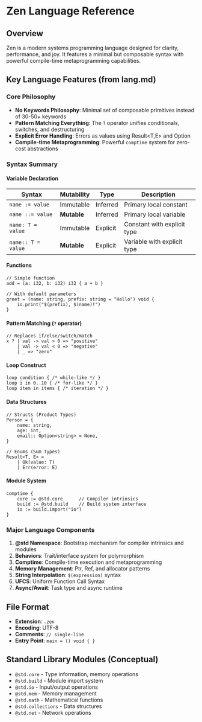 # Zen Language Reference

## Overview
Zen is a modern systems programming language designed for clarity, performance, and joy. It features a minimal but composable syntax with powerful compile-time metaprogramming capabilities.

## Key Language Features (from lang.md)

### Core Philosophy
- **No Keywords Philosophy**: Minimal set of composable primitives instead of 30-50+ keywords
- **Pattern Matching Everything**: The `?` operator unifies conditionals, switches, and destructuring
- **Explicit Error Handling**: Errors as values using Result<T,E> and Option<T>
- **Compile-time Metaprogramming**: Powerful `comptime` system for zero-cost abstractions

### Syntax Summary

#### Variable Declaration
| Syntax | Mutability | Type | Description |
|--------|------------|------|-------------|
| `name := value` | Immutable | Inferred | Primary local constant |
| `name ::= value` | **Mutable** | Inferred | Primary local variable |
| `name: T = value` | Immutable | Explicit | Constant with explicit type |
| `name:: T = value` | **Mutable** | Explicit | Variable with explicit type |

#### Functions
```zen
// Simple function
add = (a: i32, b: i32) i32 { a + b }

// With default parameters
greet = (name: string, prefix: string = "Hello") void {
    io.print("$(prefix), $(name)!")
}
```

#### Pattern Matching (`?` operator)
```zen
// Replaces if/else/switch/match
x ? | val -> val > 0 => "positive"
    | val -> val < 0 => "negative"
    | _ => "zero"
```

#### Loop Construct
```zen
loop condition { /* while-like */ }
loop i in 0..10 { /* for-like */ }
loop item in items { /* iteration */ }
```

#### Data Structures
```zen
// Structs (Product Types)
Person = {
    name: string,
    age: int,
    email:: Option<string> = None,
}

// Enums (Sum Types)
Result<T, E> = 
    | Ok(value: T)
    | Err(error: E)
```

#### Module System
```zen
comptime {
    core := @std.core      // Compiler intrinsics
    build := @std.build    // Build system interface
    io := build.import("io")
}
```

### Major Language Components

1. **@std Namespace**: Bootstrap mechanism for compiler intrinsics and modules
2. **Behaviors**: Trait/interface system for polymorphism
3. **Comptime**: Compile-time execution and metaprogramming
4. **Memory Management**: Ptr<T>, Ref<T>, and allocator patterns
5. **String Interpolation**: `$(expression)` syntax
6. **UFCS**: Uniform Function Call Syntax
7. **Async/Await**: Task<T> type and async runtime

## File Format
- **Extension**: `.zen`
- **Encoding**: UTF-8
- **Comments**: `// single-line`
- **Entry Point**: `main = () void { }`

## Standard Library Modules (Conceptual)
- `@std.core` - Type information, memory operations
- `@std.build` - Module import system
- `@std.io` - Input/output operations
- `@std.mem` - Memory management
- `@std.math` - Mathematical functions
- `@std.collections` - Data structures
- `@std.net` - Network operations
